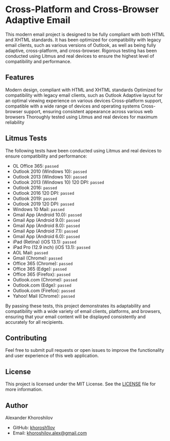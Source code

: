 # Cross-Platform and Cross-Browser Adaptive Email

This modern email project is designed to be fully compliant with both HTML and XHTML standards. It has been optimized for compatibility with legacy email clients, such as various versions of Outlook, as well as being fully adaptive, cross-platform, and cross-browser. Rigorous testing has been conducted using Litmus and real devices to ensure the highest level of compatibility and performance.

## Features

Modern design, compliant with HTML and XHTML standards
Optimized for compatibility with legacy email clients, such as Outlook
Adaptive layout for an optimal viewing experience on various devices
Cross-platform support, compatible with a wide range of devices and operating systems
Cross-browser support, ensuring consistent appearance across various web browsers
Thoroughly tested using Litmus and real devices for maximum reliability

## Litmus Tests

The following tests have been conducted using Litmus and real devices to ensure compatibility and performance:

* OL Office 365: ```passed```
* Outlook 2010 (Windows 10): ```passed```
* Outlook 2013 (Windows 10): ```passed```
* Outlook 2013 (Windows 10) 120 DPI: ```passed```
* Outlook 2016: ```passed```
* Outlook 2016 120 DPI: ```passed```
* Outlook 2019: ```passed```
* Outlook 2019 120 DPI: ```passed```
* Windows 10 Mail: ```passed```
* Gmail App (Android 10.0): ```passed```
* Gmail App (Android 9.0): ```passed```
* Gmail App (Android 8.0): ```passed```
* Gmail App (Android 7.1): ```passed```
* Gmail App (Android 6.0): ```passed```
* iPad (Retina) (iOS 13.1): ```passed```
* iPad Pro (12.9 inch) (iOS 13.1): ```passed```
* AOL Mail: ```passed```
* Gmail (Chrome): ```passed```
* Office 365 (Chrome): ```passed```
* Office 365 (Edge): ```passed```
* Office 365 (Firefox): ```passed```
* Outlook.com (Chrome): ```passed```
* Outlook.com (Edge): ```passed```
* Outlook.com (Firefox): ```passed```
* Yahoo! Mail (Chrome): ```passed```

By passing these tests, this project demonstrates its adaptability and compatibility with a wide variety of email clients, platforms, and browsers, ensuring that your email content will be displayed consistently and accurately for all recipients.

## Contributing

Feel free to submit pull requests or open issues to improve the functionality and user experience of this web application.

## License

This project is licensed under the MIT License. See the [LICENSE](LICENSE) file for more information.

## Author

Alexander Khoroshilov

* GitHub: [khorosh1lov](https://github.com/khorosh1lov)
* Email: khoroshilov.alex@gmail.com
